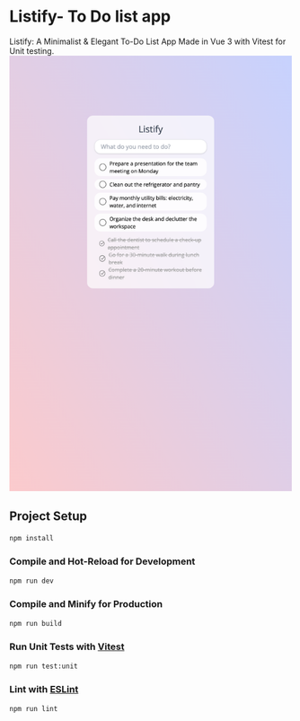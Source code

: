 # Listify- To Do list app

Listify: A Minimalist & Elegant To-Do List App
Made in Vue 3 with Vitest for Unit testing.
<img alt="screenshot" height="776" src="screenshot.png" width="503"/>

## Project Setup

```sh
npm install
```

### Compile and Hot-Reload for Development

```sh
npm run dev
```

### Compile and Minify for Production

```sh
npm run build
```

### Run Unit Tests with [Vitest](https://vitest.dev/)

```sh
npm run test:unit
```

### Lint with [ESLint](https://eslint.org/)

```sh
npm run lint
```
